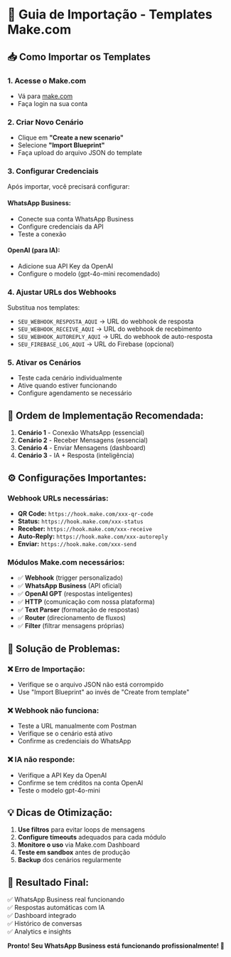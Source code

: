 
# 🚀 Guia de Importação - Templates Make.com

## 📥 Como Importar os Templates

### 1. **Acesse o Make.com**
- Vá para [make.com](https://make.com)
- Faça login na sua conta

### 2. **Criar Novo Cenário**
- Clique em **"Create a new scenario"**
- Selecione **"Import Blueprint"**
- Faça upload do arquivo JSON do template

### 3. **Configurar Credenciais**
Após importar, você precisará configurar:

#### WhatsApp Business:
- Conecte sua conta WhatsApp Business
- Configure credenciais da API
- Teste a conexão

#### OpenAI (para IA):
- Adicione sua API Key da OpenAI
- Configure o modelo (gpt-4o-mini recomendado)

### 4. **Ajustar URLs dos Webhooks**
Substitua nos templates:
- `SEU_WEBHOOK_RESPOSTA_AQUI` → URL do webhook de resposta
- `SEU_WEBHOOK_RECEIVE_AQUI` → URL do webhook de recebimento  
- `SEU_WEBHOOK_AUTOREPLY_AQUI` → URL do webhook de auto-resposta
- `SEU_FIREBASE_LOG_AQUI` → URL do Firebase (opcional)

### 5. **Ativar os Cenários**
- Teste cada cenário individualmente
- Ative quando estiver funcionando
- Configure agendamento se necessário

## 🎯 **Ordem de Implementação Recomendada:**

1. **Cenário 1** - Conexão WhatsApp (essencial)
2. **Cenário 2** - Receber Mensagens (essencial)  
3. **Cenário 4** - Enviar Mensagens (dashboard)
4. **Cenário 3** - IA + Resposta (inteligência)

## ⚙️ **Configurações Importantes:**

### Webhook URLs necessárias:
- **QR Code:** `https://hook.make.com/xxx-qr-code`
- **Status:** `https://hook.make.com/xxx-status`
- **Receber:** `https://hook.make.com/xxx-receive`
- **Auto-Reply:** `https://hook.make.com/xxx-autoreply`
- **Enviar:** `https://hook.make.com/xxx-send`

### Módulos Make.com necessários:
- ✅ **Webhook** (trigger personalizado)
- ✅ **WhatsApp Business** (API oficial)
- ✅ **OpenAI GPT** (respostas inteligentes)
- ✅ **HTTP** (comunicação com nossa plataforma)
- ✅ **Text Parser** (formatação de respostas)
- ✅ **Router** (direcionamento de fluxos)
- ✅ **Filter** (filtrar mensagens próprias)

## 🔧 **Solução de Problemas:**

### ❌ **Erro de Importação:**
- Verifique se o arquivo JSON não está corrompido
- Use "Import Blueprint" ao invés de "Create from template"

### ❌ **Webhook não funciona:**
- Teste a URL manualmente com Postman
- Verifique se o cenário está ativo
- Confirme as credenciais do WhatsApp

### ❌ **IA não responde:**
- Verifique a API Key da OpenAI
- Confirme se tem créditos na conta OpenAI
- Teste o modelo gpt-4o-mini

## 💡 **Dicas de Otimização:**

1. **Use filtros** para evitar loops de mensagens
2. **Configure timeouts** adequados para cada módulo  
3. **Monitore o uso** via Make.com Dashboard
4. **Teste em sandbox** antes de produção
5. **Backup** dos cenários regularmente

## 🎉 **Resultado Final:**

✅ WhatsApp Business real funcionando  
✅ Respostas automáticas com IA  
✅ Dashboard integrado  
✅ Histórico de conversas  
✅ Analytics e insights  

**Pronto! Seu WhatsApp Business está funcionando profissionalmente! 🚀**
